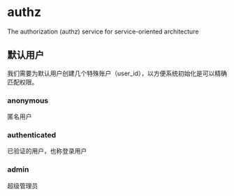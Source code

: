 # authz

The authorization (authz) service for service-oriented architecture

## 默认用户

我们需要为默认用户创建几个特殊账户（user_id），以方便系统初始化是可以精确匹配权限。

### anonymous

匿名用户

### authenticated

已验证的用户，也称登录用户

### admin

超级管理员
